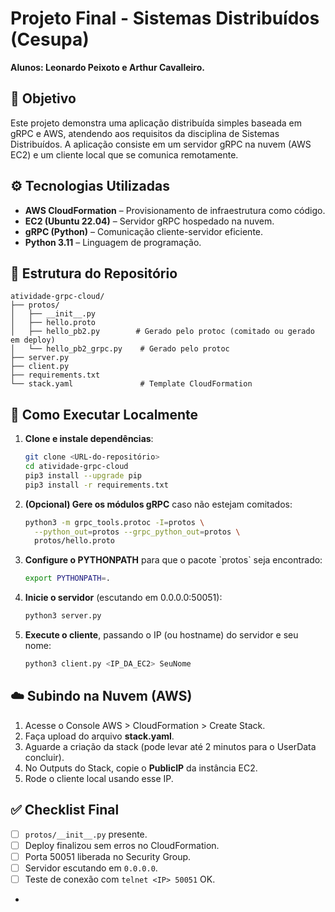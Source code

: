 # Projeto Final - Sistemas Distribuídos (Cesupa)
**Alunos: Leonardo Peixoto e Arthur Cavalleiro.**
## 🧠 Objetivo
Este projeto demonstra uma aplicação distribuída simples baseada em gRPC e AWS, atendendo aos requisitos da disciplina de Sistemas Distribuídos. A aplicação consiste em um servidor gRPC na nuvem (AWS EC2) e um cliente local que se comunica remotamente.

## ⚙️ Tecnologias Utilizadas
- **AWS CloudFormation** – Provisionamento de infraestrutura como código.
- **EC2 (Ubuntu 22.04)** – Servidor gRPC hospedado na nuvem.
- **gRPC (Python)** – Comunicação cliente-servidor eficiente.
- **Python 3.11** – Linguagem de programação.

## 📂 Estrutura do Repositório
```
atividade-grpc-cloud/
├── protos/
│   ├── __init__.py
│   ├── hello.proto
│   ├── hello_pb2.py        # Gerado pelo protoc (comitado ou gerado em deploy)
│   └── hello_pb2_grpc.py    # Gerado pelo protoc
├── server.py
├── client.py
├── requirements.txt
└── stack.yaml               # Template CloudFormation
```

## 🚀 Como Executar Localmente
1. **Clone e instale dependências**:
   ```bash
   git clone <URL-do-repositório>
   cd atividade-grpc-cloud
   pip3 install --upgrade pip
   pip3 install -r requirements.txt
   ```
2. **(Opcional) Gere os módulos gRPC** caso não estejam comitados:
   ```bash
   python3 -m grpc_tools.protoc -I=protos \
     --python_out=protos --grpc_python_out=protos \
     protos/hello.proto
   ```
3. **Configure o PYTHONPATH** para que o pacote \`protos\` seja encontrado:
   ```bash
   export PYTHONPATH=.
   ```
4. **Inicie o servidor** (escutando em 0.0.0.0:50051):
   ```bash
   python3 server.py
   ```
5. **Execute o cliente**, passando o IP (ou hostname) do servidor e seu nome:
   ```bash
   python3 client.py <IP_DA_EC2> SeuNome
   ```

## ☁️ Subindo na Nuvem (AWS)
1. Acesse o Console AWS > CloudFormation > Create Stack.
2. Faça upload do arquivo **stack.yaml**.
3. Aguarde a criação da stack (pode levar até 2 minutos para o UserData concluir).
4. No Outputs do Stack, copie o **PublicIP** da instância EC2.
5. Rode o cliente local usando esse IP.

## ✅ Checklist Final
- [ ] `protos/__init__.py` presente.
- [ ] Deploy finalizou sem erros no CloudFormation.
- [ ] Porta 50051 liberada no Security Group.
- [ ] Servidor escutando em `0.0.0.0`.
- [ ] Teste de conexão com `telnet <IP> 50051` OK.
+

